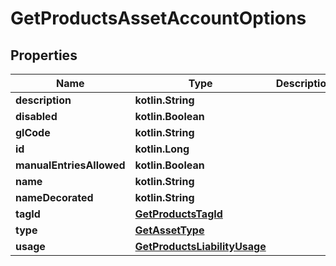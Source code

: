 
# GetProductsAssetAccountOptions

## Properties
| Name | Type | Description | Notes |
| ------------ | ------------- | ------------- | ------------- |
| **description** | **kotlin.String** |  |  [optional] |
| **disabled** | **kotlin.Boolean** |  |  [optional] |
| **glCode** | **kotlin.String** |  |  [optional] |
| **id** | **kotlin.Long** |  |  [optional] |
| **manualEntriesAllowed** | **kotlin.Boolean** |  |  [optional] |
| **name** | **kotlin.String** |  |  [optional] |
| **nameDecorated** | **kotlin.String** |  |  [optional] |
| **tagId** | [**GetProductsTagId**](GetProductsTagId.md) |  |  [optional] |
| **type** | [**GetAssetType**](GetAssetType.md) |  |  [optional] |
| **usage** | [**GetProductsLiabilityUsage**](GetProductsLiabilityUsage.md) |  |  [optional] |



